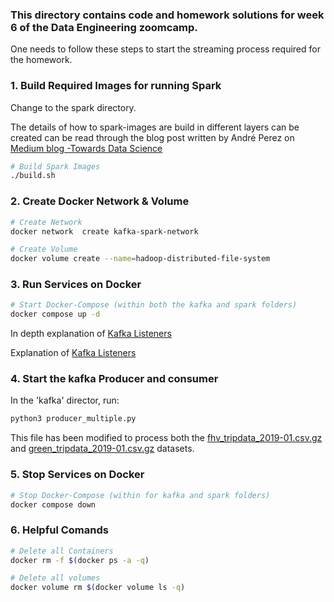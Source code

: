 ### This directory contains code and homework solutions for week 6 of the Data Engineering zoomcamp. 

One needs to follow these steps to start the streaming process required for the homework. 

### 1. Build Required Images for running Spark

Change to the spark directory. 

The details of how to spark-images are build in different layers can be created can be read through 
the blog post written by André Perez on [Medium blog -Towards Data Science](https://towardsdatascience.com/apache-spark-cluster-on-docker-ft-a-juyterlab-interface-418383c95445)

```bash
# Build Spark Images
./build.sh 
```

### 2. Create Docker Network & Volume

```bash
# Create Network
docker network  create kafka-spark-network

# Create Volume
docker volume create --name=hadoop-distributed-file-system
```

### 3. Run Services on Docker
```bash
# Start Docker-Compose (within both the kafka and spark folders)
docker compose up -d
```
In depth explanation of [Kafka Listeners](https://www.confluent.io/blog/kafka-listeners-explained/)

Explanation of [Kafka Listeners](https://www.confluent.io/blog/kafka-listeners-explained/)

### 4. Start the kafka Producer and consumer

In the 'kafka' director, run:

```bash
python3 producer_multiple.py
```

This file has been modified to process both the [fhv_tripdata_2019-01.csv.gz](https://github.com/DataTalksClub/nyc-tlc-data/releases/tag/fhv) 
and [green_tripdata_2019-01.csv.gz](https://github.com/DataTalksClub/nyc-tlc-data/releases/tag/green) datasets. 

### 5. Stop Services on Docker
```bash
# Stop Docker-Compose (within for kafka and spark folders)
docker compose down
```

### 6. Helpful Comands
```bash
# Delete all Containers
docker rm -f $(docker ps -a -q)

# Delete all volumes
docker volume rm $(docker volume ls -q)
```
